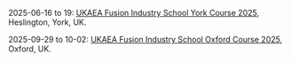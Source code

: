 2025-06-16 to 19: [UKAEA Fusion Industry School York Course 2025](https://fusion-cdt.ac.uk/fusion-industry-school/), Heslington, York, UK.

2025-09-29 to 10-02: [UKAEA Fusion Industry School Oxford Course 2025](https://fusion-cdt.ac.uk/fusion-industry-school/), Oxford, UK.

